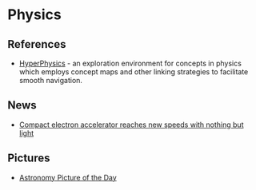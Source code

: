 # Physics

## References

- [HyperPhysics](http://hyperphysics.phy-astr.gsu.edu/hbase/hframe.html) - an exploration environment for concepts in physics which employs concept maps and other linking strategies to facilitate smooth navigation.

## News

- [Compact electron accelerator reaches new speeds with nothing but light](https://phys.org/news/2022-09-compact-electron.html)

## Pictures

- [Astronomy Picture of the Day](https://apod.nasa.gov/apod/astropix.html)
